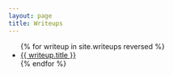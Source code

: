 ```yaml
---
layout: page
title: Writeups
---
```


<section>
  <ul>
  {% for writeup in site.writeups reversed %}
    <li>
    <a href="{{ writeup.url | prepend: site.baseurl | replace: '//', '/' }}">
      {{ writeup.title }}
    </a>
    </li>
  {% endfor %}
  </ul>
</section>
